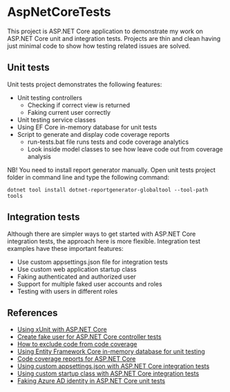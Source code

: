 # AspNetCoreTests

This project is ASP.NET Core application to demonstrate my work on ASP.NET Core unit and integration tests. 
Projects are thin and clean having just minimal code to show how testing related issues are solved.

## Unit tests

Unit tests project demonstrates the following features:

* Unit testing controllers
    * Checking if correct view is returned
    * Faking current user correctly
* Unit testing service classes
* Using EF Core in-memory database for unit tests
* Script to generate and display code coverage reports
    * run-tests.bat file runs tests and code coverage analytics
    * Look inside model classes to see how leave code out from coverage analysis

NB! You need to install report generator manually. Open unit tests project folder in command line and type the following command: 

```
dotnet tool install dotnet-reportgenerator-globaltool --tool-path tools
```

## Integration tests

Although there are simpler ways to get started with ASP.NET Core integration tests, the approach here is more 
flexible. Integration test examples have these important features:

* Use custom appsettings.json file for integration tests
* Use custom web application startup class
* Faking authenticated and authorized user
* Support for multiple faked user accounts and roles
* Testing with users in different roles

## References

* [Using xUnit with ASP.NET Core](https://gunnarpeipman.com/aspnet-core-xunit/)
* [Create fake user for ASP.NET Core controller tests](https://gunnarpeipman.com/aspnet-core-test-controller-fake-user/)
* [How to exclude code from code coverage](https://gunnarpeipman.com/aspnet-core-exclude-code-coverage/)
* [Using Entity Framework Core in-memory database for unit testing](https://gunnarpeipman.com/aspnet-core-ef-inmemory-database/)
* [Code coverage reports for ASP.NET Core](https://gunnarpeipman.com/aspnet-core-code-coverage/)
* [Using custom appsettings.json with ASP.NET Core integration tests](https://gunnarpeipman.com/aspnet-core-integration-tests-appsettings/)
* [Using custom startup class with ASP.NET Core integration tests](https://gunnarpeipman.com/aspnet-core-integration-test-startup/)
* [Faking Azure AD identity in ASP.NET Core unit tests](https://gunnarpeipman.com/aspnet-core-azure-ad-unit-test/)